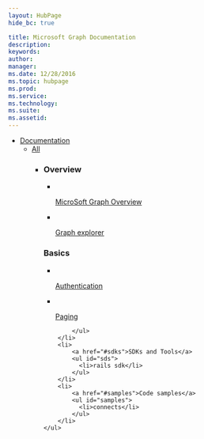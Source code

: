 ```yaml
---
layout: HubPage
hide_bc: true

title: Microsoft Graph Documentation
description:
keywords:
author:
manager:
ms.date: 12/28/2016
ms.topic: hubpage
ms.prod:
ms.service:
ms.technology:
ms.suite:
ms.assetid:
---
```


<div class="container">
    <ul class="pivots">
        <li>
            <a href="#services">Documentation</a>
            <ul id="services">
              <li>
                  <a href="#all">All</a>
                  <ul id="all" class="directory">
                      <li>
                          <div class="group">
                              <h3>Overview</h3>
                              <ul>
                                  <li>
                                      <a href="https://graph.microsoft.io/en-us/docs/overview/overview">
                                          <img src="media/index/virtualmachine.svg" alt="">
                                          <p>MicroSoft Graph Overview</p>
                                      </a>
                                  </li>
                                  <li>
                                      <a href="https://graph.microsoft.io/en-us/graph-explorer">
                                          <img src="media/index/virtualmachine.svg" alt="">
                                          <p>Graph explorer</p>
                                      </a>
                                  </li>
                                </ul>
                                <h3>Basics</h3>
                                <ul>
                                  <li>
                                      <a href="https://graph.microsoft.io/en-us/docs/overview/overview">
                                          <img src="media/index/virtualmachine.svg" alt="">
                                          <p>Authentication</p>
                                      </a>
                                  </li>
                                  <li>
                                      <a href="https://graph.microsoft.io/en-us/docs/overview/overview">
                                          <img src="media/index/virtualmachine.svg" alt="">
                                          <p>Paging</p>
                                      </a>
                                  </li>
                                </ul>
                              </div>
                            </li>

              
            </ul>
        </li>
        <li>
            <a href="#sdks">SDKs and Tools</a>
            <ul id="sds">
              <li>rails sdk</li>
            </ul>
        </li>
        <li>
            <a href="#samples">Code samples</a>
            <ul id="samples">
              <li>connects</li>
            </ul>
        </li>
    </ul>
</div>

